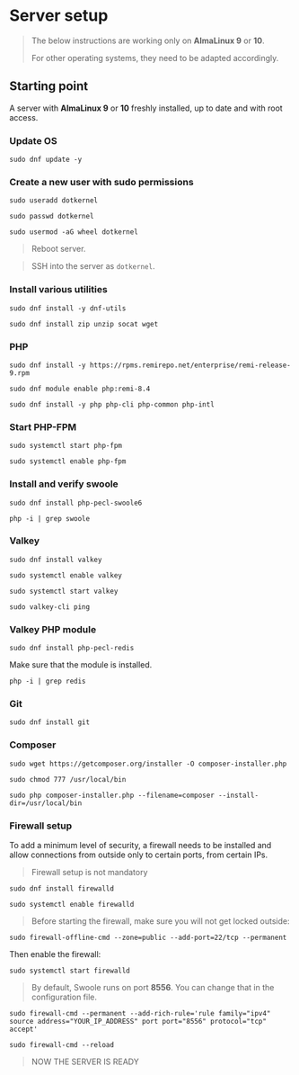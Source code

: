 # Server setup

> The below instructions are working only on **AlmaLinux 9** or **10**.
>
> For other operating systems, they need to be adapted accordingly.

## Starting point

A server with **AlmaLinux 9** or **10** freshly installed, up to date and with root access.

### Update OS

```shell
sudo dnf update -y
```

### Create a new user with sudo permissions

```shell
sudo useradd dotkernel
```

```shell
sudo passwd dotkernel
```

```shell
sudo usermod -aG wheel dotkernel
```

> Reboot server.

> SSH into the server as `dotkernel`.

### Install various utilities

```shell
sudo dnf install -y dnf-utils
```

```shell
sudo dnf install zip unzip socat wget
```

### PHP

```shell
sudo dnf install -y https://rpms.remirepo.net/enterprise/remi-release-9.rpm
```

```shell
sudo dnf module enable php:remi-8.4
```

```shell
sudo dnf install -y php php-cli php-common php-intl
```

### Start PHP-FPM

```shell
sudo systemctl start php-fpm
```

```shell
sudo systemctl enable php-fpm
```

### Install and verify swoole

```shell
sudo dnf install php-pecl-swoole6
```

```shell
php -i | grep swoole
```

### Valkey

```shell
sudo dnf install valkey
```

```shell
sudo systemctl enable valkey
```

```shell
sudo systemctl start valkey
```

```shell
sudo valkey-cli ping
```

### Valkey PHP module

```shell
sudo dnf install php-pecl-redis
```

Make sure that the module is installed.

```shell
php -i | grep redis
```

### Git

```shell
sudo dnf install git
```

### Composer

```shell
sudo wget https://getcomposer.org/installer -O composer-installer.php
```

```shell
sudo chmod 777 /usr/local/bin
```

```shell
sudo php composer-installer.php --filename=composer --install-dir=/usr/local/bin
```

### Firewall setup

To add a minimum level of security, a firewall needs to be installed and allow connections from outside only to certain ports, from certain IPs.

> Firewall setup is not mandatory

```shell
sudo dnf install firewalld
```

```shell
sudo systemctl enable firewalld
```

> Before starting the firewall, make sure you will not get locked outside:

```shell
sudo firewall-offline-cmd --zone=public --add-port=22/tcp --permanent
```

Then enable the firewall:

```shell
sudo systemctl start firewalld
```

> By default, Swoole runs on port **8556**.
> You can change that in the configuration file.

```shell
sudo firewall-cmd --permanent --add-rich-rule='rule family="ipv4" source address="YOUR_IP_ADDRESS" port port="8556" protocol="tcp" accept'
```

```shell
sudo firewall-cmd --reload
```

> NOW THE SERVER IS READY
